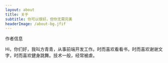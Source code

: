 ```yaml
---
layout: about
title: 关于
subtitle: 你可以很好，但你无需完美
headerImage: /about-bg.jfif
---
```


作者信息

Hi，你们好，我叫方青青，从事前端开发工作。时而喜欢看看书，时而喜欢谢谢文字，时而喜欢健身跳舞。技术一般，经常被虐。

